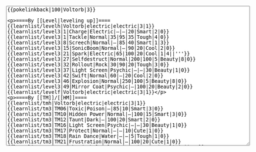 </p><textarea readonly="" accesskey="," id="wpTextbox1" cols="80" rows="25" style="" class="mw-editfont-monospace" lang="en" dir="ltr" name="wpTextbox1">{{pokelinkback|100|Voltorb|3}}

====By [[Level|leveling up]]====
{{learnlist/levelh|Voltorb|electric|electric|3|1}}
{{learnlist/level3|1|Charge|Electric|—|—|20|Smart|2|0}}
{{learnlist/level3|1|Tackle|Normal|35|95|35|Tough|4|0}}
{{learnlist/level3|8|Screech|Normal|—|85|40|Smart|1|3}}
{{learnlist/level3|15|SonicBoom|Normal|—|90|20|Cool|2|0}}
{{learnlist/level3|21|Spark|Electric|65|100|20|Cool|1|4||'''}}
{{learnlist/level3|27|Selfdestruct|Normal|200|100|5|Beauty|8|0}}
{{learnlist/level3|32|Rollout|Rock|30|90|20|Tough|3|0}}
{{learnlist/level3|37|Light Screen|Psychic|—|—|30|Beauty|1|0}}
{{learnlist/level3|42|Swift|Normal|60|—|20|Cool|2|0}}
{{learnlist/level3|46|Explosion|Normal|250|100|5|Beauty|8|0}}
{{learnlist/level3|49|Mirror Coat|Psychic|—|100|20|Beauty|2|0}}
{{learnlist/levelf|Voltorb|electric|electric|3|1}}

====By [[TM]]/[[HM]]====
{{learnlist/tmh|Voltorb|electric|electric|3|1}}
{{learnlist/tm3|TM06|Toxic|Poison|—|85|10|Smart|3|0}}
{{learnlist/tm3|TM10|Hidden Power|Normal|—|100|15|Smart|3|0}}
{{learnlist/tm3|TM12|Taunt|Dark|—|100|20|Smart|2|0}}
{{learnlist/tm3|TM16|Light Screen|Psychic|—|—|30|Beauty|1|0}}
{{learnlist/tm3|TM17|Protect|Normal|—|—|10|Cute|1|0}}
{{learnlist/tm3|TM18|Rain Dance|Water|—|—|5|Tough|1|0}}
{{learnlist/tm3|TM21|Frustration|Normal|—|100|20|Cute|1|0}}
{{learnlist/tm3|TM24|Thunderbolt|Electric|95|100|15|Cool|4|0||'''}}
{{learnlist/tm3|TM25|Thunder|Electric|120|70|10|Cool|2|2||'''}}
{{learnlist/tm3|TM27|Return|Normal|—|100|20|Cute|1|0}}
{{learnlist/tm3|TM32|Double Team|Normal|—|—|15|Cool|2|0}}
{{learnlist/tm3|TM34|Shock Wave|Electric|60|—|20|Cool|2|0||'''}}
{{learnlist/tm3|TM41|Torment|Dark|—|100|15|Tough|2|0}}
{{learnlist/tm3|TM42|Facade|Normal|70|100|20|Cute|2|0}}
{{learnlist/tm3|TM43|Secret Power|Normal|70|100|20|Smart|1|0}}
{{learnlist/tm3|TM44|Rest|Psychic|—|—|10|Cute|2|0}}
{{learnlist/tm3|TM46|Thief|Dark|40|100|10|Tough|1|0}}
{{learnlist/tm3|HM05|Flash|Normal|—|70|20|Beauty|3|0}}
{{learnlist/tmf|Voltorb|electric|electric|3|1}}

====By {{pkmn|breeding}}====
{{learnlist/breedh|Voltorb|electric|electric|3|1}}
{{learnlist/breed3null}}
{{learnlist/breedf|Voltorb|electric|electric|3|1}}

====By [[Move Tutor|tutoring]]====
{{learnlist/tutorh|Voltorb|electric|electric|3|1}}
{{learnlist/tutor3|Endure|Normal|—|—|10|Tough|2|0|||no|yes|no}}
{{learnlist/tutor3|Explosion|Normal|250|100|5|Beauty|8|0|||yes|yes|no}}
{{learnlist/tutor3|Mimic|Normal|—|—|10|Cute|1|0|||yes|yes|yes}}
{{learnlist/tutor3|Rollout|Rock|30|90|20|Tough|3|0|||no|yes|no}}
{{learnlist/tutor3|Selfdestruct|Normal|200|100|5|Beauty|8|0|||no|no|yes}}
{{learnlist/tutor3|Sleep Talk|Normal|—|—|10|Cute|3|0|||no|yes|no}}
{{learnlist/tutor3|Snore|Normal|40|100|15|Cute|4|0|||no|yes|no}}
{{learnlist/tutor3|Substitute|Normal|—|—|10|Smart|2|0|||yes|yes|yes}}
{{learnlist/tutor3|Swagger|Normal|—|90|15|Cute|2|0|||no|yes|yes}}
{{learnlist/tutor3|Swift|Normal|60|—|20|Cool|2|0|||no|yes|no}}
{{learnlist/tutor3|Thunder Wave|Electric|—|100|20|Cool|2|1|||yes|yes|yes}}
{{learnlist/tutorf|Voltorb|electric|electric|3|1}}

====Special moves====
{{Shadow moves|100|19|Shadow Rush|Shadow Panic|--|--|Refresh|Normal|Mirror Coat|Psychic|Spark|Electric|Swift|Normal|XD|electric|electric}}

[[fr:Voltorbe/Génération 3]]
[[it:Voltorb/Mosse apprese in terza generazione]]
[[ja:ビリリダマ/第六世代以前のおぼえるわざ]]
[[zh:霹雳电球/第三世代招式表]]
